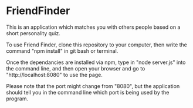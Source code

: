 # FriendFinder
This is an application which matches you with others people based on a short personality quiz. 

To use Friend Finder, clone this repository to your computer, then write the command "npm install" in git bash or terminal.

Once the dependancies are installed via npm, type in "node server.js" into the command line, and then open your browser and go to "http://localhost:8080" to use the page.  

Please note that the port might change from "8080", but the application should tell you in the command line which port is being used by the program.